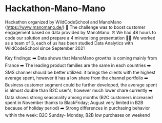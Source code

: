 # Hackathon-Mano-Mano
Hackathon organized by WildCodeSchool and ManoMano (https://www.manomano.de/)
:rocket: The challenge was to boost customer engagement based on data provided by ManoMano.
:alarm_clock: We had 48 hours to code our solution and prepare a 4 minute long presentation
:woman_technologist: We worked as a team of 3, each of us has been studied Data Analytics with WildCodeSchool since September 2021

Key findings:
:arrow_right: Data shows that ManoMano growths is coming mainly from France
:arrow_right: The leading product families are the same in each countries
:arrow_right: SMS channel should be better utilized: it brings the clients with the highest average spent, however it has a low share from the channel portfolio
:arrow_right: Business customer segment could be further developed, the average spent is almost double than B2C user's, however much lower share currently
:arrow_right: Data shows strong seasonality among months (B2C customers increased spent in November thanks to BlackFriday; August very limited in B2B because of holiday period)
:arrow_right: Strong differences in purchasing behavior within the week: B2C Sunday- Monday, B2B low purchases on weekend
